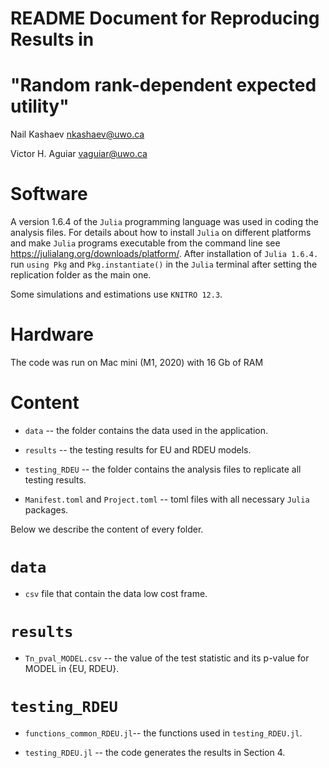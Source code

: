 README Document for Reproducing Results in
==========================================
"Random rank-dependent expected utility"
=============================================
Nail Kashaev
nkashaev@uwo.ca

Victor H. Aguiar
vaguiar@uwo.ca

Software
========

A version 1.6.4 of the `Julia` programming language was used in coding the analysis files. For details about how to install `Julia` on different platforms and make `Julia` programs executable from the command line see <https://julialang.org/downloads/platform/>. After installation of `Julia 1.6.4.` run `using Pkg` and `Pkg.instantiate()` in the `Julia` terminal after setting the replication folder as the main one.

Some simulations and estimations use `KNITRO 12.3`.  

Hardware
========

The code was run on Mac mini (M1, 2020) with 16 Gb of RAM

Content
=======

-   `data`  -- the folder contains the data used in the application.

-    `results` -- the testing results for EU and RDEU models.

-   `testing_RDEU`  -- the folder contains the analysis files to replicate all testing results.

-   `Manifest.toml` and `Project.toml`  -- toml files with all necessary `Julia` packages.



Below we describe the content of every folder.


`data`
============

-    `csv` file that contain the data low cost frame.

`results`
===========

-    `Tn_pval_MODEL.csv` -- the value of the test statistic and its p-value for MODEL in {EU, RDEU}.



`testing_RDEU`
============

-    `functions_common_RDEU.jl`-- the functions used in `testing_RDEU.jl`.


-    `testing_RDEU.jl` -- the code generates the results in Section 4.

